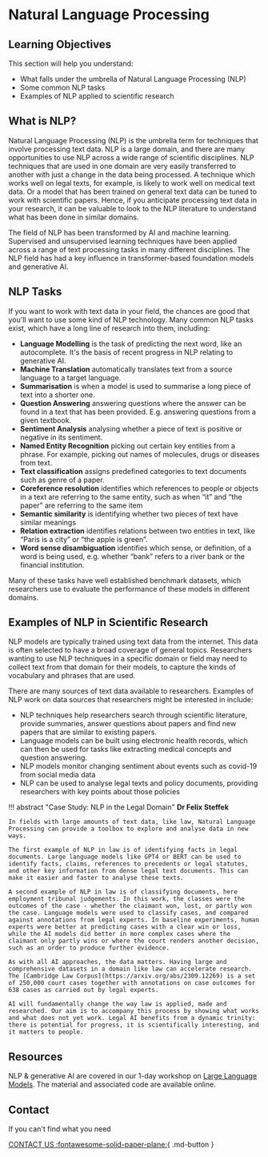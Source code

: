 # Natural Language Processing


## Learning Objectives
This section will help you understand:

- What falls under the umbrella of Natural Language Processing (NLP)
- Some common NLP tasks
- Examples of NLP applied to scientific research


## What is NLP?

Natural Language Processing (NLP) is the umbrella term for techniques that involve processing text data. NLP is a large domain, and there are many opportunities to use NLP across a wide range of scientific disciplines. NLP techniques that are used in one domain are very easily transferred to another with just a change in the data being processed. A technique which works well on legal texts, for example, is likely to work well on medical text data. Or a model that has been trained on general text data can be tuned to work with scientific papers. Hence, if you anticipate processing text data in your research, it can be valuable to look to the NLP literature to understand what has been done in similar domains.

The field of NLP has been transformed by AI and machine learning. Supervised and unsupervised learning techniques have been applied across a range of text processing tasks in many different disciplines. The NLP field has had a key influence in transformer-based foundation models and generative AI.


## NLP Tasks

If you want to work with text data in your field, the chances are good that you'll want to use some kind of NLP technology. Many common NLP tasks exist, which have a long line of research into them, including:


- **Language Modelling** is the task of predicting the next word, like an autocomplete. It's the basis of recent progress in NLP relating to generative AI.
-  **Machine Translation** automatically translates text from a source language to a target language.
-  **Summarisation** is when a model is used to summarise a long piece of text into a shorter one.
-  **Question Answering** answering questions where the answer can be found in a text that has been provided. E.g. answering questions from a given textbook.
-  **Sentiment Analysis** analysing whether a piece of text is positive or negative in its sentiment.
-  **Named Entity Recognition** picking out certain key entities from a phrase. For example, picking out names of molecules, drugs or diseases from text.
-  **Text classification** assigns predefined categories to text documents such as genre of a paper.
-  **Coreference resolution** identifies which references to people or objects in a text are referring to the same entity, such as when “it” and “the paper” are referring to the same item
-  **Semantic similarity** is identifying whether two pieces of text have similar meanings
-  **Relation extraction** identifies relations between two entities in text, like “Paris is a city” or “the apple is green”.
-  **Word sense disambiguation** identifies which sense, or definition, of a word is being used, e.g. whether “bank” refers to a river bank or the financial institution.

Many of these tasks have well established benchmark datasets, which researchers use to evaluate the performance of these models in different domains.



## Examples of NLP in Scientific Research

NLP models are typically trained using text data from the internet. This data is often selected to have a broad coverage of general topics. Researchers wanting to use NLP techniques in a specific domain or field may need to collect text from that domain for their models, to capture the kinds of vocabulary and phrases that are used.

There are many sources of text data available to researchers. Examples of NLP work on data sources that researchers might be interested in include:

- NLP techniques help researchers search through scientific literature, provide summaries, answer questions about papers and find new papers that are similar to existing papers. 
- Language models can be built using electronic health records, which can then be used for tasks like extracting medical concepts and question answering.
- NLP models monitor changing sentiment about events such as covid-19 from social media data
- NLP can be used to analyse legal texts and policy documents, providing researchers with key points about those policies

!!! abstract "Case Study: NLP in the Legal Domain"
    **Dr Felix Steffek**

    In fields with large amounts of text data, like law, Natural Language Processing can provide a toolbox to explore and analyse data in new ways. 

    The first example of NLP in law is of identifying facts in legal documents. Large language models like GPT4 or BERT can be used to identify facts, claims, references to precedents or legal statutes, and other key information from dense legal text documents. This can make it easier and faster to analyse these texts.

    A second example of NLP in law is of classifying documents, here employment tribunal judgements. In this work, the classes were the outcomes of the case - whether the claimant won, lost, or partly won the case. Language models were used to classify cases, and compared against annotations from legal experts. In baseline experiments, human experts were better at predicting cases with a clear win or loss, while the AI models did better in more complex cases where the claimant only partly wins or where the court renders another decision, such as an order to produce further evidence. 

    As with all AI approaches, the data matters. Having large and comprehensive datasets in a domain like law can accelerate research. The [Cambridge Law Corpus](https://arxiv.org/abs/2309.12269) is a set of 250,000 court cases together with annotations on case outcomes for 638 cases as carried out by legal experts. 

    AI will fundamentally change the way law is applied, made and researched. Our aim is to accompany this process by showing what works and what does not yet work. Legal AI benefits from a dynamic trinity: there is potential for progress, it is scientifically interesting, and it matters to people. 


## Resources

NLP & generative AI are covered in our 1-day workshop on [Large Language Models](https://docs.science.ai.cam.ac.uk/large-language-models/). The material and associated code are available online.

## Contact

If you can't find what you need

[CONTACT US :fontawesome-solid-paper-plane:](mailto:accelerate-mle@cst.cam.ac.uk){ .md-button }





